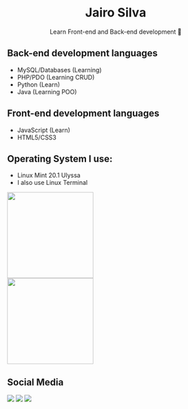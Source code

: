 <h1 align="center">Jairo Silva</h1>
<p align="center">Learn Front-end and Back-end development 🚀</p>

## Back-end development languages
- MySQL/Databases (Learning)
- PHP/PDO (Learning CRUD)
- Python (Learn)
- Java (Learning POO)

## Front-end development languages
- JavaScript (Learn)
- HTML5/CSS3

## Operating System I use:
- Linux Mint 20.1 Ulyssa
- I also use Linux Terminal

<div style="display:grid;grid-template-rows:1fr1fr;">
  <img height="200px" src="https://github-readme-stats.vercel.app/api?username=jairosilva2005&show_icons=true" />
  <img height="200px" src="https://github-readme-stats.vercel.app/api/top-langs/?username=jairosilva2005&layout=default)](https://github.com/jairosilva2005/github-readme-stats" />
</div>

## Social Media
[<img src="https://img.shields.io/badge/twitter-%231DA1F2.svg?&style=for-the-badge&logo=twitter&logoColor=white" />](https://twitter.com/jairosilva2005)
[<img src = "https://img.shields.io/badge/instagram-%23E4405F.svg?&style=for-the-badge&logo=instagram&logoColor=white">](https://www.instagram.com/jairo_nth/)
[<img src = "https://img.shields.io/badge/facebook-%231877F2.svg?&style=for-the-badge&logo=facebook&logoColor=white">](https://www.facebook.com/jairo.holanda.7330)

